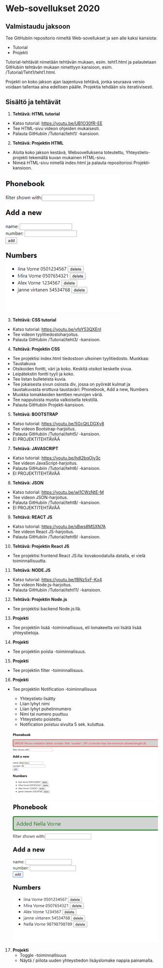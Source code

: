 
# Web-sovellukset 2020 

## Valmistaudu jaksoon
Tee GitHubiin repositorio nimeltä Web-sovellukset ja sen alle kaksi kansiota: 
  * Tutorial
  * Projekti


Tutorial-tehtävät nimetään tehtävän mukaan, esim. teht1.html ja palautetaan GitHubiin tehtävän mukaan nimettyyn kansioon, esim. /Tutorial/Teht1/teht1.html. 
  
Projekti on koko jakson ajan laajentuva tehtävä, jonka seuraava versio voidaan tallentaa aina edellisen päälle. Projektia tehdään siis iteratiivisesti.


## Sisältö ja tehtävät
1. **Tehtävä: HTML tutorial**
  * Katso tutorial: https://youtu.be/UB1O30fR-EE
  * Tee HTML-sivu videon ohjeiden mukaisesti.
  * Palauta GitHubiin /Tutorial/teht1/ -kansioon.  
2. **Tehtävä: Projektin HTML** 
  * Aloita koko jakson kestävä, Websovelluksena toteutettu, Yhteystieto-projekti tekemällä kuvan mukainen HTML-sivu. 
  * Nimeä HTML-sivu nimellä index.html ja palauta repositoriosi Projekti-kansioon.

![HTML](HTML.png)

3. **Tehtävä: CSS tutorial**
  * Katso tutorial: https://youtu.be/yfoY53QXEnI
  * Tee videon tyylitiedostoharjoitus.
  * Palauta GitHubiin /Tutorial/teht3/ -kansioon.
4. **Tehtävä: Projektin CSS** 
  * Tee projektisi index.html tiedostoon ulkoinen tyylitiedosto. Muokkaa:
  * Taustakuva
  * Otsikoiden fontti, väri ja koko. Keskitä otsikot keskelle sivua. 
  * Leipätekstin fontti tyyli ja koko.
  * Tee listan bulleteista kuvia.
  * Tee jokaisesta sivun osiosta div, jossa on pyöreät kulmat ja taustakuvasta erottuva taustaväri: Phonebook, Add a new, Numbers
  * Muokka lomakkeiden kenttien reunojen väriä.
  * Tee nappuloista mustia valkoisella tekstillä.
  * Palauta GitHubiin Projekti-kansioon.

5. **Tehtävä: BOOTSTRAP**
  * Katso tutorial: https://youtu.be/5GcQtLDGXy8
  * Tee videon Bootstrap-harjoitus.
  * Palauta GitHubiin /Tutorial/teht5/ -kansioon.
  * EI PROJEKTITEHTÄVÄÄ

7. **Tehtävä: JAVASCRIPT**
  * Katso tutorial: https://youtu.be/hdI2bqOjy3c
  * Tee videon JavaScript-harjoitus.
  * Palauta GitHubiin /Tutorial/teht6/ -kansioon.
  * EI PROJEKTITEHTÄVÄÄ

8. **Tehtävä: JSON**
  * Katso tutorial: https://youtu.be/wI1CWzNtE-M
  * Tee videon JSON-harjoitus.
  * Palauta GitHubiin /Tutorial/teht8/ -kansioon.
  * EI PROJEKTITEHTÄVÄÄ

9. **Tehtävä: REACT JS**
  * Katso tutorial: https://youtu.be/sBws8MSXN7A
  * Tee videon React JS-harjoitus.
  * Palauta GitHubiin /Tutorial/teht9/ -kansioon.
10. **Tehtävä: Projektin React JS** 
  * Tee projektisi frontend React JS:lla: kovakoodatulla datalla, ei vielä toiminnallisuutta.
    
11. **Tehtävä: NODE.JS**
  * Katso tutorial: https://youtu.be/fBNz5xF-Kx4
  * Tee videon Node.js-harjoitus.
  * Palauta GitHubiin /Tutorial/teht11/ -kansioon.
12. **Tehtävä: Projektin Node.js** 
  * Tee projektisi backend Node.js:llä.

13. **Projekti**
  * Tee projektiin lisää -toiminnallisuus, eli lomakeelta voi lisätä lisää yhteystietoja.

14. **Projekti**
  * Tee projektiin poista -toiminnalisuus.

15. **Projekti**
  * Tee projektiin filter -toiminnallisuus.

16. **Projekti**
  * Tee projektiin Notification -toiminnallisuus
    * Yhteystieto lisätty
    * Liian lyhyt nimi
    * Liian lyhyt puhelinnumero
    * Nimi tai numero puuttuu
    * Yhteystieto poistettu 
    * Notification poistuu sivulta 5 sek. kuluttua.

    ![ERROR](error.png)
    ![ADDED](added.png)

17. **Projekti**
    * Toggle -toiminnallisuus
    * Näytä / piilota uuden yhteystiedon lisäyslomake nappia painamalla.
